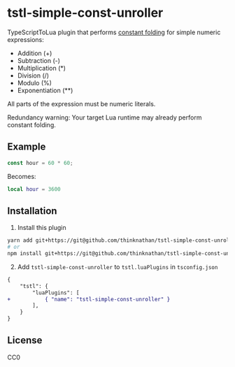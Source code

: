 # tstl-simple-const-unroller

TypeScriptToLua plugin that performs [constant folding](https://en.wikipedia.org/wiki/Constant_folding) for simple numeric expressions:

- Addition (+)
- Subtraction (-)
- Multiplication (\*)
- Division (/)
- Modulo (%)
- Exponentiation (\*\*)

All parts of the expression must be numeric literals.

Redundancy warning: Your target Lua runtime may already perform constant folding.

## Example

```ts
const hour = 60 * 60;
```

Becomes:

```lua
local hour = 3600
```

## Installation

1. Install this plugin

```bash
yarn add git+https://git@github.com/thinknathan/tstl-simple-const-unroller.git#^1.0.0 -D
# or
npm install git+https://git@github.com/thinknathan/tstl-simple-const-unroller.git#^1.0.0 --save-dev
```

2. Add `tstl-simple-const-unroller` to `tstl.luaPlugins` in `tsconfig.json`

```diff
{
	"tstl": {
		"luaPlugins": [
+			{ "name": "tstl-simple-const-unroller" }
		],
	}
}
```

## License

CC0
